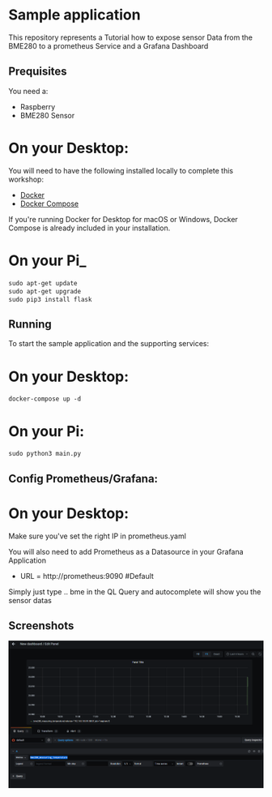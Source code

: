 # Sample application

This repository represents a Tutorial how to expose sensor Data from the BME280 to a prometheus Service and a Grafana Dashboard


## Prequisites

You need a: 
- Raspberry
- BME280 Sensor
# On your Desktop:
You will need to have the following installed locally to complete this workshop:

- [Docker](https://docs.docker.com/install/)
- [Docker Compose](https://docs.docker.com/compose/install/)

If you're running Docker for Desktop for macOS or Windows, Docker Compose is already included in your installation.

# On your Pi_
```
sudo apt-get update 
sudo apt-get upgrade
sudo pip3 install flask

```

## Running

To start the sample application and the supporting services:

# On your Desktop:
```
docker-compose up -d
```

# On your Pi:
```
sudo python3 main.py
```
## Config Prometheus/Grafana:
# On your Desktop:
Make sure you've set the right IP in prometheus.yaml

You will also need to add Prometheus as a Datasource in your Grafana Application

- URL = http://prometheus:9090 #Default

Simply just type .. bme in the QL Query and autocomplete will show you the sensor datas

## Screenshots
![grafana setup](screenshot/grafana.PNG)